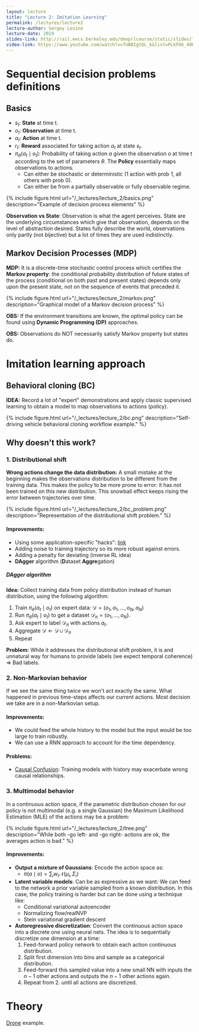 ```yaml
---
layout: lecture
title: "Lecture 2: Imitation Learning"
permalink: /lectures/lecture2
lecture-author: Sergey Levine
lecture-date: 2019
slides-link: http://rail.eecs.berkeley.edu/deeprlcourse/static/slides/lec-2.pdf
video-link: https://www.youtube.com/watch?v=TUBBIgtQL_k&list=PLkFD6_40KJIwhWJpGazJ9VSj9CFMkb79A&index=3&t=3206s
---
```


# Sequential decision problems definitions

## Basics

- $s_t$: **State** at time t.
- $o_t$: **Observation** at time t.
- $a_t$: **Action** at time t.
- $r_t$: **Reward** associated for taking action $a_t$ at state $s_t$.
- $\pi_{\theta} (a_t \mid o_t)$: Probability of taking action $a$  given the observation $o$ at time t according to the set of parameters $\theta$. The **Policy** essentially maps observations to actions.
    - Can either be stochastic or deterministic (1 action with prob 1, all others with prob 0).
    - Can either be from a partially observable or fully observable regime.

{% include figure.html url="/_lectures/lecture_2/basics.png" description="Example of decision process elements" %}

**Observation vs State**: Observation is what the agent perceives. State are the underlying circumstances which give that observation, depends on the level of abstraction desired. States fully describe the world, observations only partly (not bijective) but a lot of times they are used indistinctly. 

## Markov Decision Processes (MDP)
**MDP:** It is a discrete-time stochastic control process which certifies the **Markov property**: the conditional probability distribution of future states of the process (conditional on both past and present states) depends only upon the present state, not on the sequence of events that preceded it.

{% include figure.html url="/_lectures/lecture_2/markov.png" description="Graphical model of a Markov decision process" %}

**OBS:** If the environment transitions are known, the optimal policy can be found using **Dynamic Programming (DP)** approaches.

**OBS:** Observations do NOT necessarily satisfy Markov property but states do.

# Imitation learning approach

## Behavioral cloning (BC)

**IDEA:** Record a lot of "expert" demonstrations and apply classic supervised learning to obtain a model to map observations to actions (policy).

{% include figure.html url="/_lectures/lecture_2/bc.png" description="Self-driving vehicle behavioral cloning workflow example." %}

<!-- **OBS:** Behavioral cloning is just a fancy way to say "supervised learning". -->

## Why doesn't this work?

### 1. Distributional shift

**Wrong actions change the data distribution:** A small mistake at the beginning makes the observations distribution to be different from the training data. This makes the policy to be more prone to error: it has not been trained on this  new distribution. This snowball effect keeps rising the error between trajectories over time.

{% include figure.html url="/_lectures/lecture_2/bc_problem.png" description="Representation of the distributional shift problem." %}

#### Improvements:
- Using some application-specific "hacks": [link](https://devblogs.nvidia.com/deep-learning-self-driving-cars/)
- Adding noise to training trajectory so its more robust against errors.
- Adding a penalty for deviating (inverse RL idea)
- **DAgger** algorithm (**D**ataset **Aggre**gation)

##### DAgger algorithm

**Idea:** Collect training data from policy distribution instead of human distribution, using the following algorithm:

1. Train $\pi_{\theta} (a_t \mid o_t)$ on expert data: $\mathcal{D} = (o_1, a_1, ..., o_N, a_N)$
2. Run $\pi_{\theta} (a_t \mid o_t)$ to get a dataset $\mathcal{D}_\pi = (o_1, ..., o_N)$.
3. Ask expert to label $\mathcal{D}_\pi$ with actions $a_t$.
4. Aggregate $\mathcal{D} \leftarrow \mathcal{D} \cup \mathcal{D}_\pi$
5. Repeat

**Problem:** While it addresses the distributional shift problem, it is and unnatural way for humans to provide labels (we expect temporal coherence) $\Rightarrow$ Bad labels.

### 2. Non-Markovian behavior
If we see the same thing twice we won't act exactly the same. What happened in previous time-steps affects our current actions. Most decision we take are in a non-Markovian setup.

#### Improvements:
- We could feed the whole history to the model but the input would be too large to train robustly.
- We can use a RNN approach to account for the time dependency.

#### Problems:
- [Causal Confusion](https://arxiv.org/abs/1905.11979): Training models with history may exacerbate wrong causal relationships.

### 3. Multimodal behavior

In a continuous action space, if the parametric distribution chosen for our policy is not multimodal (e.g. a single Gaussian) the Maximum Likelihood Estimation (MLE) of the actions may be a problem:

{% include figure.html url="/_lectures/lecture_2/tree.png" description="While both -go left- and -go right- actions are ok, the averages action is bad." %}


#### Improvements:
- **Output a mixture of Gaussians**: Encode the action space as:
    - $\pi (a \mid o) = \sum_i w_i \mathcal{N} (\mu_i, \Sigma_i)$
- **Latent variable models**: Can be as expressive as we want: We can feed to the network a prior variable sampled from a known distribution. In this case, the policy training is harder but can be done using a technique like:
    - Conditional variational autoencoder
    - Normalizing flow/realNVP
    - Stein variational gradient descent
- **Autoregressive discretization**: Convert the continuous action space into a discrete one using neural nets. The idea is to sequentially discretize one dimension at a time:
    1. Feed-forward policy network to obtain each action continuous distribution.
    2. Split first dimension into bins and sample as a categorical distribution.
    3. Feed-forward this sampled value into a new small NN with inputs the $n-1$ other actions and outputs the $n-1$ other actions again.
    4. Repeat from 2. until all actions are discretized.

# Theory

[Drone](https://idsia-robotics.github.io/files/publications/RAL16_Giusti.pdf) example.